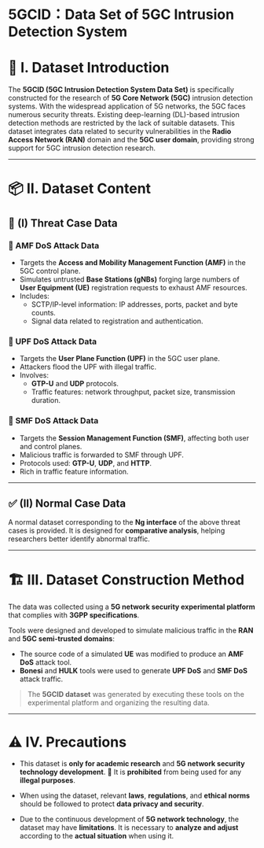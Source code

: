 # 5GCID：Data Set of 5GC Intrusion Detection System
# 📂 I. Dataset Introduction

The **5GCID (5GC Intrusion Detection System Data Set)** is specifically constructed for the research of **5G Core Network (5GC)** intrusion detection systems. With the widespread application of 5G networks, the 5GC faces numerous security threats. Existing deep-learning (DL)-based intrusion detection methods are restricted by the lack of suitable datasets. This dataset integrates data related to security vulnerabilities in the **Radio Access Network (RAN)** domain and the **5GC user domain**, providing strong support for 5GC intrusion detection research.

---

# 📦 II. Dataset Content

## 🔐 (I) Threat Case Data

### 🛑 AMF DoS Attack Data

- Targets the **Access and Mobility Management Function (AMF)** in the 5GC control plane.
- Simulates untrusted **Base Stations (gNBs)** forging large numbers of **User Equipment (UE)** registration requests to exhaust AMF resources.
- Includes:
  - SCTP/IP-level information: IP addresses, ports, packet and byte counts.
  - Signal data related to registration and authentication.

### 🛑 UPF DoS Attack Data

- Targets the **User Plane Function (UPF)** in the 5GC user plane.
- Attackers flood the UPF with illegal traffic.
- Involves:
  - **GTP-U** and **UDP** protocols.
  - Traffic features: network throughput, packet size, transmission duration.

### 🛑 SMF DoS Attack Data

- Targets the **Session Management Function (SMF)**, affecting both user and control planes.
- Malicious traffic is forwarded to SMF through UPF.
- Protocols used: **GTP-U**, **UDP**, and **HTTP**.
- Rich in traffic feature information.

---

## ✅ (II) Normal Case Data

A normal dataset corresponding to the **Ng interface** of the above threat cases is provided. It is designed for **comparative analysis**, helping researchers better identify abnormal traffic.

---

# 🏗️ III. Dataset Construction Method

The data was collected using a **5G network security experimental platform** that complies with **3GPP specifications**.

Tools were designed and developed to simulate malicious traffic in the **RAN** and **5GC semi-trusted domains**:

- The source code of a simulated **UE** was modified to produce an **AMF DoS** attack tool.
- **Bonesi** and **HULK** tools were used to generate **UPF DoS** and **SMF DoS** attack traffic.

> The **5GCID dataset** was generated by executing these tools on the experimental platform and organizing the resulting data.
---

# ⚠️ IV. Precautions

- This dataset is **only for academic research** and **5G network security technology development**. 🚫 It is **prohibited** from being used for any **illegal purposes**.

- When using the dataset, relevant **laws**, **regulations**, and **ethical norms** should be followed to protect **data privacy and security**.

- Due to the continuous development of **5G network technology**, the dataset may have **limitations**.  It is necessary to **analyze and adjust** according to the **actual situation** when using it.


